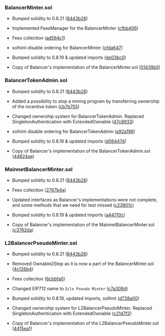 ### BalancerMinter.sol
- Bumped solidity to 0.8.21 ([8443b28](https://github.com/silo-finance/silo-contracts-v2/commit/8443b286829f2bdba9181e5a764dd25a7906db13))

- Implemented FeesManager for the BalancerMinter ([cfbb406](https://github.com/silo-finance/silo-contracts-v2/pull/155/commits/cfbb4060b3e1c747797565e3e934faa0ec92ae03))

- Fees collection ([ad564c1](https://github.com/silo-finance/silo-contracts-v2/pull/97/commits/ad564c19f4fa0b3a2a2f741168a7880e18904449))

- solhint-disable ordering for BalancerMinter ([cfda647](https://github.com/silo-finance/silo-contracts-v2/pull/38/commits/cfda647e39e006a3c50a67792cae81368ccd9acb))

- Bumped solidity to 0.8.19 & updated imports ([de03bc0](https://github.com/silo-finance/silo-contracts-v2/pull/38/commits/de03bc0debbb4cc7bb25ec99d0250336a8cc02c8))

- Copy of Balancer's implementation of the BalancerMinter.sol ([01439b5](https://github.com/silo-finance/silo-contracts-v2/pull/38/commits/01439b5dcd336edf7866e4f633a192984756a210))

### BalancerTokenAdmin.sol
- Bumped solidity to 0.8.21 ([8443b28](https://github.com/silo-finance/silo-contracts-v2/commit/8443b286829f2bdba9181e5a764dd25a7906db13))

- Added  a possibility to stop a mining program by transferring ownership of the incentive token ([cb7b755](https://github.com/silo-finance/silo-contracts-v2/pull/93/commits/cb7b75505384e77cbb4431cc4eb15f53fea20a37))

- Changed ownership system for BalancerTokenAdmin. Replaced SingletonAuthentication with ExtendedOwnable ([47c8933](https://github.com/silo-finance/silo-contracts-v2/pull/38/commits/47c89333cebd0bb772f7da1b0bf2d76981c8a5a6))

- solhint-disable ordering for BalancerTokenAdmin ([a92a196](https://github.com/silo-finance/silo-contracts-v2/pull/38/commits/a92a19673b56acfeb78a44d6971916dd38a56c07))

- Bumped solidity to 0.8.19 & updated imports ([d064474](https://github.com/silo-finance/silo-contracts-v2/pull/38/commits/d064474905124d29b49feabba0cc22a9dc381487))

- Copy of Balancer's implementation of the BalancerTokenAdmin.sol ([44824ae](https://github.com/silo-finance/silo-contracts-v2/pull/38/commits/44824aeb22ca0bddcc87f109e19fce792984469c))

### MainnetBalancerMinter.sol
- Bumped solidity to 0.8.21 ([8443b28](https://github.com/silo-finance/silo-contracts-v2/commit/8443b286829f2bdba9181e5a764dd25a7906db13))

- Fees collection ([2767b4a](https://github.com/silo-finance/silo-contracts-v2/pull/97/commits/2767b4a2bf6d1db9473eaeacfa67d868a8c66e41))

- Updated interfaces as Balancer's implementations were not complete, and some methods that we need for test missed ([c23801c](https://github.com/silo-finance/silo-contracts-v2/pull/38/commits/c23801cdecf88e5b85f37ac39dc6e3f7817aa054))

- Bumped solidity to 0.8.19 & updated imports ([a44710c](https://github.com/silo-finance/silo-contracts-v2/pull/38/commits/a44710c33a7d791d9b02f77f35e339090b7a994f))

- Copy of Balancer's implementation of the MainnetBalancerMinter.sol ([c3762da](https://github.com/silo-finance/silo-contracts-v2/pull/38/commits/c3762da774abbab4a309157c86237c1432e01ae8))

### L2BalancerPseudoMinter.sol
- Bumped solidity to 0.8.21 ([8443b28](https://github.com/silo-finance/silo-contracts-v2/commit/8443b286829f2bdba9181e5a764dd25a7906db13))

- Removed Ownable2Step as it is now a part of the BalancerMinter.sol ([4c126b4](https://github.com/silo-finance/silo-contracts-v2/pull/155/commits/4c126b49282fc9b0930cb794f77178c6cbfc4a16))

- Fees collection ([6cbbfa0](https://github.com/silo-finance/silo-contracts-v2/pull/97/commits/6cbbfa0e629e6b686f322d89f87f244427dde5ee))

- Changed EIP712 name to `Silo Pseudo Minter` ([c7a308d](https://github.com/silo-finance/silo-contracts-v2/pull/62/commits/c7a308d2b8f547983ca8179ccb9f4c96b1248e91))

- Bumped solidity to 0.8.19, updated imports, solhint ([d738a00](https://github.com/silo-finance/silo-contracts-v2/pull/62/commits/d738a00897465e70f7284c5c3c11738242f45f56))

- Changed ownership system for L2BalancerPseudoMinter. Replaced SingletonAuthentication with ExtendedOwnable ([c21d7f2](https://github.com/silo-finance/silo-contracts-v2/pull/62/commits/c21d7f2ab24a8df01222389b5a44d693913cd355))

- Copy of Balancer's implementation of the L2BalancerPseudoMinter.sol ([4415ea1](https://github.com/silo-finance/silo-contracts-v2/pull/62/commits/4415ea1e19992f602104cd87d20609c565a2ef1d))
